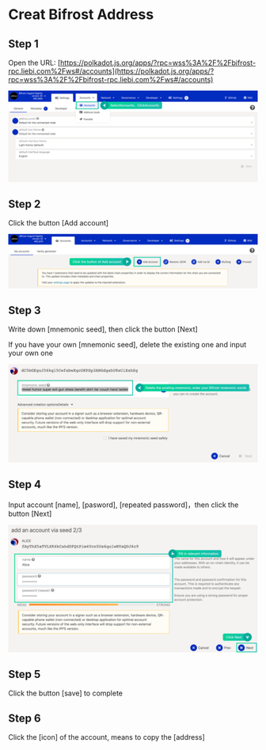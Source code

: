 # Creat Bifrost Address

## Step 1

Open the URL: [https://polkadot.js.org/apps/?rpc=wss%3A%2F%2Fbifrost-rpc.liebi.com%2Fws#/accounts](https://polkadot.js.org/apps/?rpc=wss%3A%2F%2Fbifrost-rpc.liebi.com%2Fws#/accounts)

![](../.gitbook/assets/create1.png)

## Step 2

Click the button \[Add account]

![](../.gitbook/assets/create2.png)

## Step 3

Write down \[mnemonic seed], then click the button \[Next]

If you have your own \[mnemonic seed], delete the existing one and input your own one

![](../.gitbook/assets/create0.png)

## Step 4

Input account \[name], \[pasword], \[repeated password]，then click the button \[Next]

![](../.gitbook/assets/create3.png)

## Step 5

Click the button \[save] to complete

## Step 6

Click the \[icon] of the account, means to copy the \[address]
